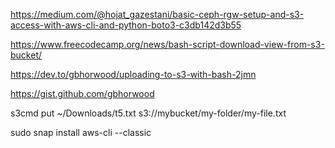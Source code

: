 <https://medium.com/@hojat_gazestani/basic-ceph-rgw-setup-and-s3-access-with-aws-cli-and-python-boto3-c3db142d3b55>

<https://www.freecodecamp.org/news/bash-script-download-view-from-s3-bucket/>

<https://dev.to/gbhorwood/uploading-to-s3-with-bash-2jmn>

<https://gist.github.com/gbhorwood>

s3cmd put ~/Downloads/t5.txt s3://mybucket/my-folder/my-file.txt

sudo snap install aws-cli --classic
